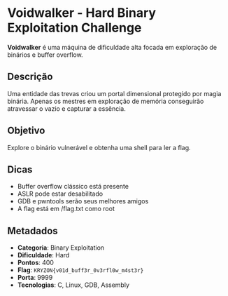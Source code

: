# Voidwalker - Hard Binary Exploitation Challenge

**Voidwalker** é uma máquina de dificuldade alta focada em exploração de binários e buffer overflow.

## Descrição
Uma entidade das trevas criou um portal dimensional protegido por magia binária. Apenas os mestres em exploração de memória conseguirão atravessar o vazio e capturar a essência.

## Objetivo  
Explore o binário vulnerável e obtenha uma shell para ler a flag.

## Dicas
- Buffer overflow clássico está presente
- ASLR pode estar desabilitado
- GDB e pwntools serão seus melhores amigos
- A flag está em /flag.txt como root

## Metadados
- **Categoria**: Binary Exploitation
- **Dificuldade**: Hard
- **Pontos**: 400  
- **Flag**: `KRYZON{v01d_buff3r_0v3rfl0w_m4st3r}`
- **Porta**: 9999
- **Tecnologias**: C, Linux, GDB, Assembly